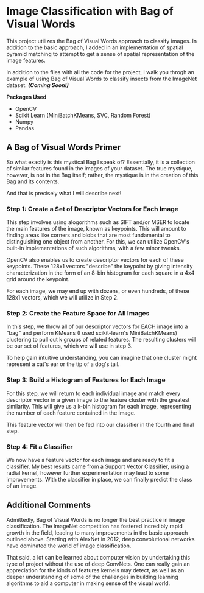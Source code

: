 # Image Classification with Bag of Visual Words

This project utilizes the Bag of Visual Words approach to classify images. In addition to the basic approach, I added in an implementation of spatial pyramid matching to attempt to get a sense of spatial representation of the image features.

In addition to the files with all the code for the project, I walk you throgh an example of using Bag of Visual Words to classify insects from the ImageNet dataset. ***(Coming Soon!)***

**Packages Used**
- OpenCV
- Scikit Learn (MiniBatchKMeans, SVC, Random Forest)
- Numpy
- Pandas

## A Bag of Visual Words Primer

So what exactly is this mystical Bag I speak of?  Essentially, it is a collection of similar features found in the images of your dataset. The true mystique, however, is not in the Bag itself; rather, the mystique is in the creation of this Bag and its contents.

And that is precisely what I will describe next!

### Step 1: Create a Set of Descriptor Vectors for Each Image

This step involves using alogorithms such as SIFT and/or MSER to locate the main features of the image, known as keypoints. This will amount to finding areas like corners and blobs that are most fundamental to distinguishing one object from another. For this, we can utilize OpenCV's built-in implementations of such algorithms, with a few minor tweaks.

OpenCV also enables us to create descriptor vectors for each of these keypoints.  These 128x1 vectors "describe" the keypoint by giving intensity characterization in the form of an 8-bin histogram for each square in a 4x4 grid around the keypoint.

For each image, we may end up with dozens, or even hundreds, of these 128x1 vectors, which we will utilize in Step 2.

### Step 2: Create the Feature Space for All Images

In this step, we throw all of our descriptor vectors for EACH image into a "bag" and perform KMeans (I used scikit-learn's MiniBatchKMeans) clustering to pull out k groups of related features.  The resulting clusters will be our set of features, which we will use in step 3.

To help gain intuitive understanding, you can imagine that one cluster might represent a cat's ear or the tip of a dog's tail.

### Step 3: Build a Histogram of Features for Each Image

For this step, we will return to each individual image and match every descriptor vector in a given image to the feature cluster with the greatest similarity. This will give us a k-bin histogram for each image, representing the number of each feature contained in the image.

This feature vector will then be fed into our classifier in the fourth and final step.

### Step 4: Fit a Classifier

We now have a feature vector for each image and are ready to fit a classifier.  My best results came from a Support Vector Classifier, using a radial kernel, however further experimentation may lead to some improvements.  With the classifier in place, we can finally predict the class of an image.

## Additional Comments

Admittedly, Bag of Visual Words is no longer the best practice in image classification.  The ImageNet competition has fostered incredibly rapid growth in the field, leading to many improvements in the basic approach outlined above.  Starting with AlexNet in 2012, deep convolutional networks have dominated the world of image classification.

That said, a lot can be learned about computer vision by undertaking this type of project without the use of deep ConvNets.  One can really gain an appreciation for the kinds of features kernels may detect, as well as an deeper understanding of some of the challenges in building learning algorithms to aid a computer in making sense of the visual world.


